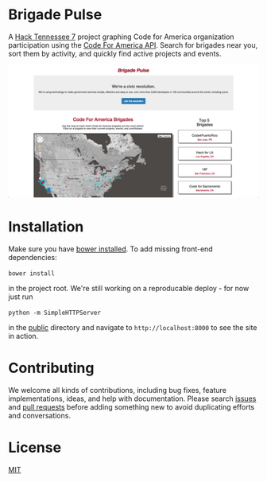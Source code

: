 # Brigade Pulse
A [Hack Tennessee 7](http://www.hacktennessee.com/) project graphing Code for America organization participation using the [Code For America API](codeforamerica.org/api). Search for brigades near you, sort them by activity, and quickly find active projects and events.

![Brigade Pulse in action!](brigade-pulse-screenshot.png)

# Installation
Make sure you have [bower installed](http://bower.io/#install-bower). To add missing front-end dependencies:

`bower install`

in the project root.  We're still working on a reproducable deploy - for now just run

`python -m SimpleHTTPServer`

in the [public](public) directory and navigate to `http://localhost:8000` to see the site in action.

# Contributing
We welcome all kinds of contributions, including bug fixes, feature implementations, ideas, and help with documentation.  Please search [issues](https://github.com/code-for-nashville/brigade-pulse/issues) and [pull requests](https://github.com/code-for-nashville/brigade-pulse/pulls) before adding something new to avoid duplicating efforts and conversations.

# License
[MIT](http://opensource.org/licenses/MIT)
